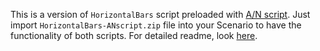 This is a version of `HorizontalBars` script preloaded with [A/N script](https://github.com/CoomersGuide/CoomersGuide.github.io/tree/main/Resources-And-Guides/Scripts/AuthorsNote).
Just import `HorizontalBars-ANscript.zip` file into your Scenario to have the functionality of both scripts.
For detailed readme, look [here](https://github.com/CoomersGuide/CoomersGuide.github.io/tree/main/Resources-And-Guides/Scripts/HorizontalBars).
